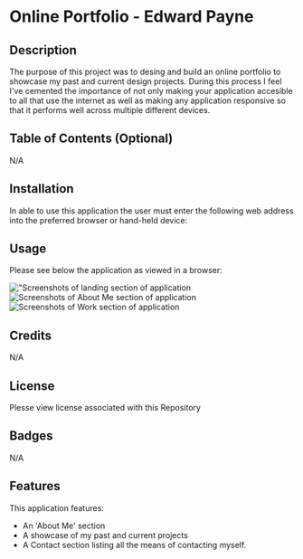 # Online Portfolio - Edward Payne

## Description

The purpose of this project was to desing and build an online portfolio to showcase my past and current design projects. During this process I feel I've cemented the importance of not only making your application accesible to all that use the internet as well as making any application responsive so that it performs well across multiple different devices.

## Table of Contents (Optional)

N/A

## Installation


In able to use this application the user must enter the following web address into the preferred browser or hand-held device:





## Usage

Please see below the application as viewed in a browser:


!["Screenshots of landing section of application](assets/img/Screenshot%20Web%20Browser-1.png)
![Screenshots of About Me section of application](assets/img/Screenshot%20Web%20Browser-2.png)
![Screenshots of Work section of application](assets/img/Screenshot%20Web%20Browser-3.png)

## Credits

N/A
## License

Plesse view license associated with this Repository

## Badges

N/A

## Features

This application features:

- An 'About Me' section
- A showcase of my past and current projects
- A Contact section listing all the means of contacting myself.
